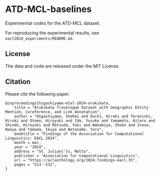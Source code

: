 # ATD-MCL-baselines

Experimental codes for the ATD-MCL dataset.

For reproducing the experimental results, see `eacl2024_experiments/README.md`.

## License

The data and code are released under the MIT License.

## Citation

Please cite the following paper.

~~~~
@inproceedings{higashiyama-etal-2024-arukikata,
    title = "Arukikata Travelogue Dataset with Geographic Entity Mention, Coreference, and Link Annotation",
    author = "Higashiyama, Shohei and Ouchi, Hiroki and Teranishi, Hiroki and Otomo, Hiroyuki and Ide, Yusuke and Yamamoto, Aitaro and Shindo, Hiroyuki and Matsuda, Yuki and Wakamiya, Shoko and Inoue, Naoya and Yamada, Ikuya and Watanabe, Taro",
    booktitle = "Findings of the Association for Computational Linguistics: EACL 2024",
    month = mar,
    year = "2024",
    address = "St. Julian{'}s, Malta",
    publisher = "Association for Computational Linguistics",
    url = "https://aclanthology.org/2024.findings-eacl.35",
    pages = "513--532",
}
~~~~
